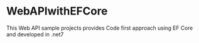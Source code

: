 # WebAPIwithEFCore
This Web API sample projects provides Code first approach using EF Core and developed in .net7 
